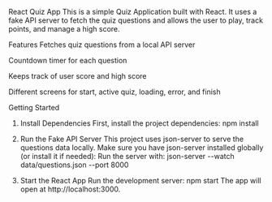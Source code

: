React Quiz App
This is a simple Quiz Application built with React. It uses a fake API server to fetch the quiz questions and allows the user to play, track points, and manage a high score.

Features
Fetches quiz questions from a local API server

Countdown timer for each question

Keeps track of user score and high score

Different screens for start, active quiz, loading, error, and finish

Getting Started
1. Install Dependencies
First, install the project dependencies:
npm install

2. Run the Fake API Server
This project uses json-server to serve the questions data locally.
Make sure you have json-server installed globally (or install it if needed):
Run the server with:
json-server --watch data/questions.json --port 8000

3. Start the React App
Run the development server:
npm start
The app will open at http://localhost:3000.
